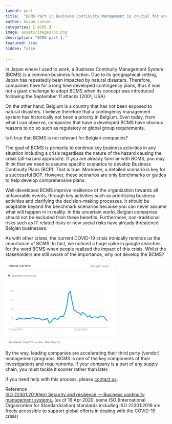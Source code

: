 ```yaml
---
layout: post
title:  "BCMS Part 1: Business Continuity Management is crucial for any type of hazard "
author: kozue_connor
categories: [ BCMS ]
image: assets/images/bc.png
description: "BCMS part 1."
featured: true
hidden: false

---
```


In Japan where I used to work, a Business Continuity Management System (BCMS) is a common business function. Due to its geographical setting, Japan has repeatedly been impacted by natural disasters.
Therefore, companies have for a long time developed contingency plans, thus it was not a giant challenge to adopt BCMS when its concept was introduced following the September 11 attacks (2001, USA). 

On the other hand, Belgium is a country that has not been exposed to natural disasters. I believe therefore that a contingency management system has historically not 
been a priority in Belgium. Even today, from what I can observe, companies that have a developed BCMS have obvious reasons to do so such as regulatory or global group requirements. 

Is it true that BCMS is not relevant for Belgian companies? 

The goal of BCMS is primarily to continue key business activities in any situation including a crisis regardless 
the nature of the hazard causing the crisis (all-hazard approach). If you are already familiar with BCMS, you may think that we need to 
assume specific scenarios to develop Business Continuity Plans (BCP). That is true. Moreover, a detailed scenario is key for a successful BCP. However, these scenarios are only benchmarks or guides to help develop comprehensive plans. 

Well-developed BCMS improve resilience of the organization towards all unfavorable events, through key activities such as prioritizing business activities and clarifying the decision-making processes. It should be adaptable beyond the benchmark scenarios because you can never assume what will happen in in reality. In this uncertain world, Belgian companies should not be excluded from these benefits. Furthermore, non-traditional risks such as IT related risks or new social risks have already threatened Belgian businesses. 

As with other crises, the current COVID-19 crisis ironically reminds us the importance of BCMS. In fact, we noticed a huge spike in google searches for the word BCMS when people realized the impact of this crisis. Whilst the stakeholders are still aware of the importance, why not develop the BCMS?  

 ![BCMS interest rose due to COVID-19!](/assets/images/bcms-part1.png "BCMS interest over time")

By the way, leading companies are accelerating their third party (vendor) management programs. BCMS is one of the key components of their investigations and requirements. 
If your company is a part of any supply chain, you must tackle it sooner rather than later. 

If you need help with this process, please [contact us](https://www.ordina.be/en/services/security-and-privacy/). 

 

Reference <br>
<a href="https://www.iso.org/obp/ui#iso:std:iso:22301:ed-2:v1:en">ISO 22301:2019(en) Security and resilience — Business continuity management systems.</a>  (as of 16 Apr 2020, some ISO (International Organization for Standardization) standards including ISO 22301:2019 are freely accessible to support global efforts in dealing with the COVID-19 crisis) 